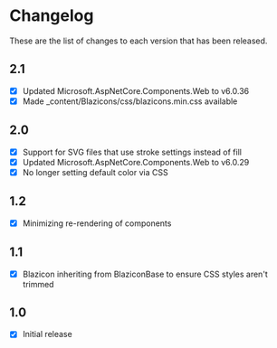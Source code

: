 # Changelog
These are the list of changes to each version that has been released.

## 2.1
- [x] Updated Microsoft.AspNetCore.Components.Web to v6.0.36
- [x] Made _content/Blazicons/css/blazicons.min.css available

## 2.0
- [x] Support for SVG files that use stroke settings instead of fill
- [x] Updated Microsoft.AspNetCore.Components.Web to v6.0.29
- [x] No longer setting default color via CSS

## 1.2
- [x] Minimizing re-rendering of components

## 1.1
- [x] Blazicon inheriting from BlaziconBase to ensure CSS styles aren't trimmed

## 1.0
- [x] Initial release